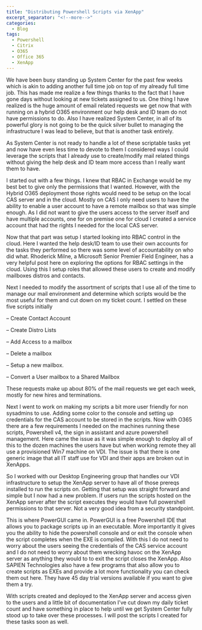```yaml
---
title: "Distributing Powershell Scripts via XenApp"
excerpt_separator: "<!--more-->"
categories:
  - Blog
tags:
  - Powershell
  - Citrix
  - O365
  - Office 365
  - XenApp
---
```


We have been busy standing up System Center for the past few weeks which is akin to adding another full time job on top of my already full time job. This has made me realize a few things thanks to the fact that I have gone days without looking at new tickets assigned to us. One thing I have realized is the huge amount of email related requests we get now that with running on a hybrid O365 environment our help desk and ID team do not have permissions to do. Also I have realized System Center, in all of its powerful glory is not going to be the quick silver bullet to managing the infrastructure I was lead to believe, but that is another task entirely.

As System Center is not ready to handle a lot of these scriptable tasks yet and now have even less time to devote to them I considered ways I could leverage the scripts that I already use to create/modify mail related things without giving the help desk and ID team more access than I really want them to have.

I started out with a few things. I knew that RBAC in Exchange would be my best bet to give only the permissions that I wanted. However, with the Hybrid O365 deployment those rights would need to be setup on the local CAS server and in the cloud. Mostly on CAS I only need users to have the ability to enable a user account to have a remote mailbox so that was simple enough. As I did not want to give the users access to the server itself and have multiple accounts, one for on premise one for cloud I created a service account that had the rights I needed for the local CAS server.

Now that that part was setup I started looking into RBAC control in the cloud. Here I wanted the help desk/ID team to use their own accounts for the tasks they performed so there was some level of accountability on who did what. Rhoderick Milne, a Microsoft Senior Premier Field Engineer, has a very helpful post here on exploring the options for RBAC settings in the cloud. Using this I setup roles that allowed these users to create and modify mailboxes distros and contacts.

Next I needed to modify the assortment of scripts that I use all of the time to manage our mail environment and determine which scripts would be the most useful for them and cut down on my ticket count. I settled on these five scripts initially

– Create Contact Account

– Create Distro Lists

– Add Access to a mailbox

– Delete a mailbox

– Setup a new mailbox.

– Convert a User mailbox to a Shared Mailbox

These requests make up about 80% of the mail requests we get each week, mostly for new hires and terminations.

Next I went to work on making my scripts a bit more user friendly for non sysadmins to use. Adding some color to the console and setting up credentials for the CAS account to be stored in the scripts. Now with O365 there are a few requirements I needed on the machines running these scripts, Powershell v4, the sign in assistant and azure powershell management. Here came the issue as it was simple enough to deploy all of this to the dozen machines the users have but when working remote they all use a provisioned Win7 machine on VDI. The issue is that there is one generic image that all IT staff use for VDI and their apps are broken out in XenApps.

So I worked with our Desktop Engineering group that handles our VDI infrastructure to setup the XenApp server to have all of those prereqs installed to run the scripts on. Getting that setup was straight forward and simple but I now had a new problem. If users run the scripts hosted on the XenApp server after the script executes they would have full powershell permissions to that server. Not a very good idea from a security standpoint.

This is where PowerGUI came in. PowerGUI is a free Powershell IDE that allows you to package scripts up in an executable. More importantly it gives you the ability to hide the powershell console and or exit the console when the script completes when the EXE is compiled. With this I do not need to worry about the users seeing the credentials of the CAS service account and I do not need to worry about them wrecking havoc on the XenApp server as anything they would to to exit the script closes the XenApp. Also SAPIEN Technologies also have a few programs that also allow you to create scripts as EXEs and provide a lot more functionality you can check them out here. They have 45 day trial versions available if you want to give them a try.

With scripts created and deployed to the XenApp server and access given to the users and a little bit of documentation I’ve cut down my daily ticket count and have something in place to help until we get System Center fully stood up to take over these processes. I will post the scripts I created for these tasks soon as well.